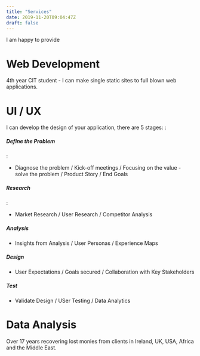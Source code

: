 ```yaml
---
title: "Services"
date: 2019-11-20T09:04:47Z
draft: false
---
```


I am happy to provide

# Web Development
4th year CIT student - I can make single static sites to full blown web applications.

# UI / UX
I can develop the design of your application, there are 5 stages:
: 
##### Define the Problem
: 
* Diagnose the problem / Kick-off meetings / Focusing on the value - solve the problem / Product Story / End Goals
##### Research
: 
* Market Research / User Research / Competitor Analysis
##### Analysis
* Insights from Analysis / User Personas / Experience Maps
##### Design
* User Expectations / Goals secured / Collaboration with Key Stakeholders
##### Test
* Validate Design / USer Testing / Data Analytics



# Data Analysis
Over 17 years recovering lost monies from clients in Ireland, UK, USA, Africa and the Middle East.

